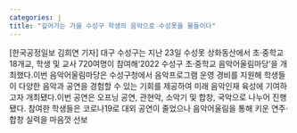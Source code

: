 ```yaml
---
categories: j
title: "깊어가는 가을 수성구 학생의 음악으로 수성못을 물들이다"
---
```

[한국공정일보 김희연 기자] 대구 수성구는 지난 23일 수성못 상화동산에서 초·중학교 18개교, 학생 및 교사 720여명이 참여해‘2022 수성구 초·중학교 음악어울림마당’을 개최했다.이번 음악어울림마당은 수성구청에서 음악프로그램 운영 경비를 지원해 학생들이 다양한 음악과 공연을 경험할 수 있는 기회를 제공하여 미래 음악인재 육성에 기여하고자 개최됐다.이번 공연은 오프닝 공연, 관현악, 소악기 및 합창, 국악으로 나누어 진행됐다. 참여한 학생들은 코로나19로 대외 공연이 줄었으나 음악어울림을 통해 키운 연주·합창 실력을 마음껏 선보